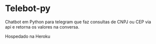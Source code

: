 <h1>Telebot-py</h1>


Chatbot em Python para telegram que faz consultas de CNPJ ou CEP via api e retorna os valores na conversa.

Hospedado na Heroku
